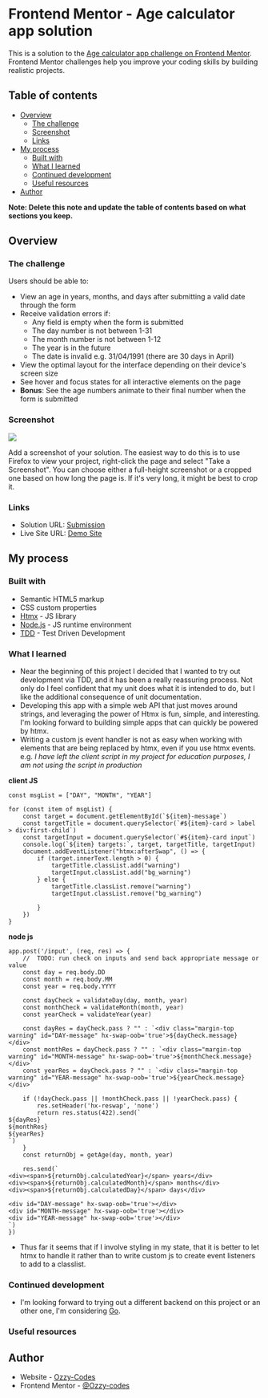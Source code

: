 # Frontend Mentor - Age calculator app solution

This is a solution to the [Age calculator app challenge on Frontend Mentor](https://www.frontendmentor.io/challenges/age-calculator-app-dF9DFFpj-Q). Frontend Mentor challenges help you improve your coding skills by building realistic projects. 

## Table of contents

- [Overview](#overview)
  - [The challenge](#the-challenge)
  - [Screenshot](#screenshot)
  - [Links](#links)
- [My process](#my-process)
  - [Built with](#built-with)
  - [What I learned](#what-i-learned)
  - [Continued development](#continued-development)
  - [Useful resources](#useful-resources)
- [Author](#author)

**Note: Delete this note and update the table of contents based on what sections you keep.**

## Overview

### The challenge

Users should be able to:

- View an age in years, months, and days after submitting a valid date through the form
- Receive validation errors if:
  - Any field is empty when the form is submitted
  - The day number is not between 1-31
  - The month number is not between 1-12
  - The year is in the future
  - The date is invalid e.g. 31/04/1991 (there are 30 days in April)
- View the optimal layout for the interface depending on their device's screen size
- See hover and focus states for all interactive elements on the page
- **Bonus**: See the age numbers animate to their final number when the form is submitted

### Screenshot

![](./screenshot.jpg)

Add a screenshot of your solution. The easiest way to do this is to use Firefox to view your project, right-click the page and select "Take a Screenshot". You can choose either a full-height screenshot or a cropped one based on how long the page is. If it's very long, it might be best to crop it.

### Links

- Solution URL: [Submission]()
- Live Site URL: [Demo Site](https://age-calculator.fly.dev)

## My process

### Built with

- Semantic HTML5 markup
- CSS custom properties
- [Htmx](https://htmx.org/) - JS library
- [Node.js](https://nodejs.org/en) - JS runtime environment
- [TDD](https://www.geeksforgeeks.org/test-driven-development-tdd/) - Test Driven Development

### What I learned

- Near the beginning of this project I decided that I wanted to try out development via TDD, and it has been a really reassuring process. Not only do I feel confident that my unit does what it is intended to do, but I like the additional consequence of unit documentation. 
- Developing this app with a simple web API that just moves around strings, and leveraging the power of Htmx is fun, simple, and interesting. I'm looking forward to building simple apps that can quickly be powered by htmx.
- Writing a custom js event handler is not as easy when working with elements that are being replaced by htmx, even if you use htmx events. e.g.  *I have left the client script in my project for education purposes, I am not using the script in production*

**client JS**
```
const msgList = ["DAY", "MONTH", "YEAR"]

for (const item of msgList) {
	const target = document.getElementById(`${item}-message`)
	const targetTitle = document.querySelector(`#${item}-card > label > div:first-child`)
	const targetInput = document.querySelector(`#${item}-card input`)
	console.log(`${item} targets:`, target, targetTitle, targetInput)
	document.addEventListener("htmx:afterSwap", () => {
		if (target.innerText.length > 0) {
			targetTitle.classList.add("warning")
			targetInput.classList.add("bg_warning")
		} else {
			targetTitle.classList.remove("warning")
			targetInput.classList.remove("bg_warning")

		}
	})
}
```
**node js**
```
app.post('/input', (req, res) => {
	//	TODO: run check on inputs and send back appropriate message or value
	const day = req.body.DD
	const month = req.body.MM
	const year = req.body.YYYY

	const dayCheck = validateDay(day, month, year)
	const monthCheck = validateMonth(month, year)
	const yearCheck = validateYear(year)

	const dayRes = dayCheck.pass ? "" : `<div class="margin-top warning" id="DAY-message" hx-swap-oob='true'>${dayCheck.message}</div>`
	const monthRes = dayCheck.pass ? "" : `<div class="margin-top warning" id="MONTH-message" hx-swap-oob='true'>${monthCheck.message}</div>`
	const yearRes = dayCheck.pass ? "" : `<div class="margin-top warning" id="YEAR-message" hx-swap-oob='true'>${yearCheck.message}</div>`

	if (!dayCheck.pass || !monthCheck.pass || !yearCheck.pass) {
		res.setHeader('hx-reswap', 'none')
		return res.status(422).send(`
${dayRes} 
${monthRes}
${yearRes}
`)
	}
	const returnObj = getAge(day, month, year)

	res.send(`
<div><span>${returnObj.calculatedYear}</span> years</div>
<div><span>${returnObj.calculatedMonth}</span> months</div>
<div><span>${returnObj.calculatedDay}</span> days</div>

<div id="DAY-message" hx-swap-oob='true'></div>
<div id="MONTH-message" hx-swap-oob='true'></div>
<div id="YEAR-message" hx-swap-oob='true'></div>
`)
})
```
- Thus far it seems that if I involve styling in my state, that it is better to let htmx to handle it rather than to write custom js to create event listeners to add to a classlist.

### Continued development

- I'm looking forward to trying out a different backend on this project or an other one, I'm considering [Go](https://go.dev/). 

### Useful resources

## Author

- Website - [Ozzy-Codes](https://github.com/Ozzy-codes)
- Frontend Mentor - [@Ozzy-codes](https://www.frontendmentor.io/profile/Ozzy-codes)

